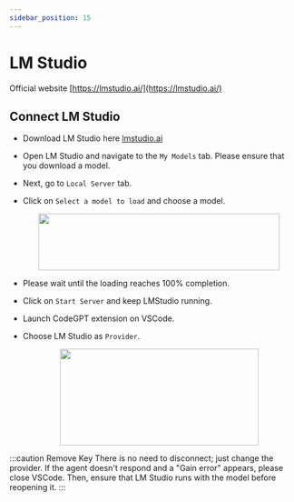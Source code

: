 ```yaml
---
sidebar_position: 15
---
```


# LM Studio

Official website [https://lmstudio.ai/](https://lmstudio.ai/)

## Connect LM Studio
- Download LM Studio here [lmstudio.ai](https://lmstudio.ai/)
- Open LM Studio and navigate to the `My Models` tab. Please ensure that you download a model.
- Next, go to `Local Server` tab.
- Click on `Select a model to load` and choose a model.

  <p align="center">
       <img width="425" height="100" src="https://github.com/JudiniLabs/code-gpt-docs/assets/37567214/4ef13a7b-0ba9-42cc-8644-4d7a93b5734a"/>
 </p>

- Please wait until the loading reaches 100% completion.
- Click on `Start Server` and keep LMStudio running.
- Launch CodeGPT extension on VSCode.
- Choose LM Studio as `Provider`.
 
   <p align="center">
  <img width="350" height="170" src="https://github.com/JudiniLabs/code-gpt-docs/assets/37567214/8bfeb19f-e4ce-4a79-b56d-37a7e8b9f5ac" />
</p>

:::caution Remove Key 
There is no need to disconnect; just change the provider. If the agent doesn't respond and a "Gain error" appears, please close VSCode. Then, ensure that LM Studio runs with the model before reopening it.
:::

   

